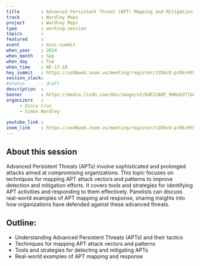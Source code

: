 ```yaml
---
title        : Advanced Persistent Threat (APT) Mapping and Mitigation
track        : Wardley Maps
project      : Wardley Maps
type         : working-session
topics       :
featured     :
event        : mini-summit
when_year    : 2024
when_month   : Sep
when_day     : Tue
when_time    : WS-17-18
hey_summit   : https://us06web.zoom.us/meeting/register/tZ0kcO-prDkrHtMADgBDDdMS8TepiCCExM7p
session_slack:
#status      : draft
description  :
banner       : https://media.licdn.com/dms/image/v2/D4E22AQF_9HNxQJTlbQ/feedshare-shrink_2048_1536/feedshare-shrink_2048_1536/0/1725655477183?e=2147483647&v=beta&t=JxTmNYltx4xV2Mtkhyxbf1c98TSjWcEABdwr0kwPBpI
organizers   :
     - Dinis Cruz
     - Simon Wardley
     
youtube_link : 
zoom_link    : https://us06web.zoom.us/meeting/register/tZ0kcO-prDkrHtMADgBDDdMS8TepiCCExM7p
---
```


## About this session
Advanced Persistent Threats (APTs) involve sophisticated and prolonged attacks aimed at compromising organizations. This topic focuses on techniques for mapping APT attack vectors and patterns to improve detection and mitigation efforts. It covers tools and strategies for identifying APT activities and responding to them effectively. Panelists can discuss real-world examples of APT mapping and response, sharing insights into how organizations have defended against these advanced threats.

## Outline:
- Understanding Advanced Persistent Threats (APTs) and their tactics
- Techniques for mapping APT attack vectors and patterns
- Tools and strategies for detecting and mitigating APTs
- Real-world examples of APT mapping and response
